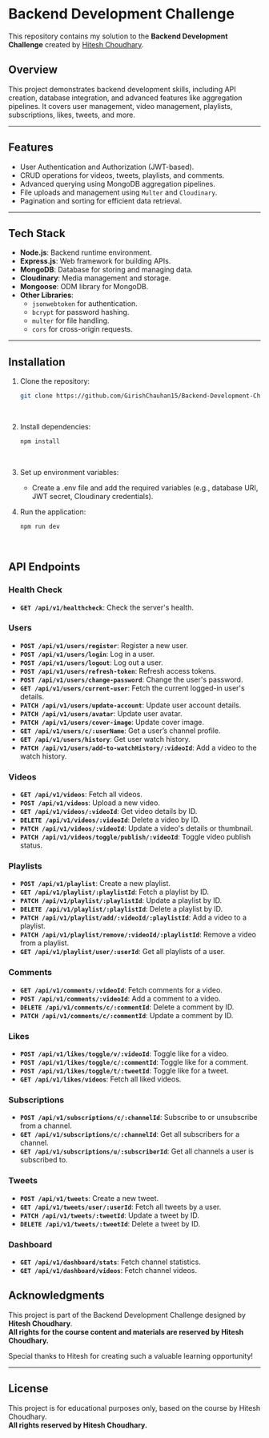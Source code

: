# Backend Development Challenge  

This repository contains my solution to the **Backend Development Challenge** created by [Hitesh Choudhary](https://github.com/hiteshchoudhary).  

## Overview  

This project demonstrates backend development skills, including API creation, database integration, and advanced features like aggregation pipelines. It covers user management, video management, playlists, subscriptions, likes, tweets, and more.  

---

## Features  

- User Authentication and Authorization (JWT-based).  
- CRUD operations for videos, tweets, playlists, and comments.  
- Advanced querying using MongoDB aggregation pipelines.  
- File uploads and management using `Multer` and `Cloudinary`.  
- Pagination and sorting for efficient data retrieval.  

---

## Tech Stack  

- **Node.js**: Backend runtime environment.  
- **Express.js**: Web framework for building APIs.  
- **MongoDB**: Database for storing and managing data.  
- **Cloudinary**: Media management and storage.  
- **Mongoose**: ODM library for MongoDB.  
- **Other Libraries**:  
  - `jsonwebtoken` for authentication.  
  - `bcrypt` for password hashing.  
  - `multer` for file handling.  
  - `cors` for cross-origin requests.  

---

## Installation  

1. Clone the repository:  
   ```bash  
   git clone https://github.com/GirishChauhan15/Backend-Development-Challenge.git
 

2. Install dependencies:  
   ```bash  
   npm install
 

3. Set up environment variables:
    * Create a .env file and add the required variables (e.g., database URI, JWT secret, Cloudinary credentials).

4. Run the application:
    ```bash
    npm run dev
 

## API Endpoints  

### Health Check  
- **`GET /api/v1/healthcheck`**: Check the server's health.  

### Users  
- **`POST /api/v1/users/register`**: Register a new user.  
- **`POST /api/v1/users/login`**: Log in a user.  
- **`POST /api/v1/users/logout`**: Log out a user.  
- **`POST /api/v1/users/refresh-token`**: Refresh access tokens.  
- **`POST /api/v1/users/change-password`**: Change the user's password.  
- **`GET /api/v1/users/current-user`**: Fetch the current logged-in user's details.  
- **`PATCH /api/v1/users/update-account`**: Update user account details.  
- **`PATCH /api/v1/users/avatar`**: Update user avatar.  
- **`PATCH /api/v1/users/cover-image`**: Update cover image.  
- **`GET /api/v1/users/c/:userName`**: Get a user’s channel profile.  
- **`GET /api/v1/users/history`**: Get user watch history.  
- **`PATCH /api/v1/users/add-to-watchHistory/:videoId`**: Add a video to the watch history.  

### Videos  
- **`GET /api/v1/videos`**: Fetch all videos.  
- **`POST /api/v1/videos`**: Upload a new video.  
- **`GET /api/v1/videos/:videoId`**: Get video details by ID.  
- **`DELETE /api/v1/videos/:videoId`**: Delete a video by ID.  
- **`PATCH /api/v1/videos/:videoId`**: Update a video's details or thumbnail.  
- **`PATCH /api/v1/videos/toggle/publish/:videoId`**: Toggle video publish status.  

### Playlists  
- **`POST /api/v1/playlist`**: Create a new playlist.  
- **`GET /api/v1/playlist/:playlistId`**: Fetch a playlist by ID.  
- **`PATCH /api/v1/playlist/:playlistId`**: Update a playlist by ID.  
- **`DELETE /api/v1/playlist/:playlistId`**: Delete a playlist by ID.  
- **`PATCH /api/v1/playlist/add/:videoId/:playlistId`**: Add a video to a playlist.  
- **`PATCH /api/v1/playlist/remove/:videoId/:playlistId`**: Remove a video from a playlist.  
- **`GET /api/v1/playlist/user/:userId`**: Get all playlists of a user.  

### Comments  
- **`GET /api/v1/comments/:videoId`**: Fetch comments for a video.  
- **`POST /api/v1/comments/:videoId`**: Add a comment to a video.  
- **`DELETE /api/v1/comments/c/:commentId`**: Delete a comment by ID.  
- **`PATCH /api/v1/comments/c/:commentId`**: Update a comment by ID.  

### Likes  
- **`POST /api/v1/likes/toggle/v/:videoId`**: Toggle like for a video.  
- **`POST /api/v1/likes/toggle/c/:commentId`**: Toggle like for a comment.  
- **`POST /api/v1/likes/toggle/t/:tweetId`**: Toggle like for a tweet.  
- **`GET /api/v1/likes/videos`**: Fetch all liked videos.  

### Subscriptions  
- **`POST /api/v1/subscriptions/c/:channelId`**: Subscribe to or unsubscribe from a channel.  
- **`GET /api/v1/subscriptions/c/:channelId`**: Get all subscribers for a channel.  
- **`GET /api/v1/subscriptions/u/:subscriberId`**: Get all channels a user is subscribed to.  

### Tweets  
- **`POST /api/v1/tweets`**: Create a new tweet.  
- **`GET /api/v1/tweets/user/:userId`**: Fetch all tweets by a user.  
- **`PATCH /api/v1/tweets/:tweetId`**: Update a tweet by ID.  
- **`DELETE /api/v1/tweets/:tweetId`**: Delete a tweet by ID.  

### Dashboard  
- **`GET /api/v1/dashboard/stats`**: Fetch channel statistics.  
- **`GET /api/v1/dashboard/videos`**: Fetch channel videos.  


## Acknowledgments  

This project is part of the Backend Development Challenge designed by **Hitesh Choudhary**.  
**All rights for the course content and materials are reserved by Hitesh Choudhary.**  

Special thanks to Hitesh for creating such a valuable learning opportunity!  

---

## License  

This project is for educational purposes only, based on the course by Hitesh Choudhary.  
**All rights reserved by Hitesh Choudhary.**  


